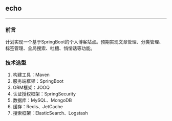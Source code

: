 ## echo

---
### 前言
计划实现一个基于SpringBoot的个人博客站点。预期实现文章管理、分类管理、标签管理、全局搜索、吐槽、悄悄话等功能。

### 技术选型
1. 构建工具：Maven
2. 服务端框架：SpringBoot
3. ORM框架：JOOQ
4. 认证授权框架：SpringSecurity
4. 数据库：MySQL、MongoDB
5. 缓存：Redis、JetCache
5. 搜索框架：ElasticSearch、Logstash